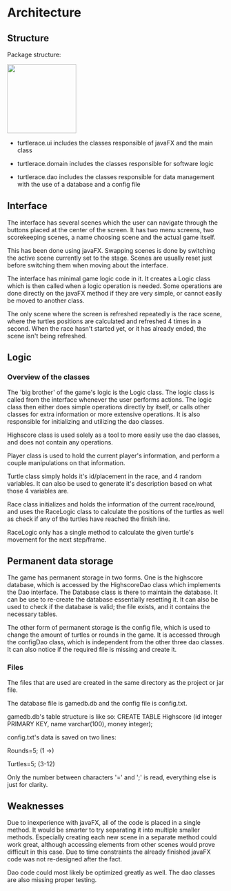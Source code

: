 
# Architecture

## Structure

Package structure:

<img src="https://github.com/SirVeggie/otm-harjoitustyo/blob/master/Documentation/Pictures/l-11.png" width="160">

- turtlerace.ui includes the classes responsible of javaFX and the main class

- turtlerace.domain includes the classes responsible for software logic

- turtlerace.dao includes the classes responsible for data management with the use of a database and a config file

## Interface

The interface has several scenes which the user can navigate through the buttons placed at the center of the screen. 
It has two menu screens, two scorekeeping scenes, a name choosing scene and the actual game itself.

This has been done using javaFX. Swapping scenes is done by switching the active scene currently set to the stage. 
Scenes are usually reset just before switching them when moving about the interface.

The interface has minimal game logic code in it. It creates a Logic class which is then called when a logic operation is needed. 
Some operations are done directly on the javaFX method if they are very simple, or cannot easily be moved to another class.

The only scene where the screen is refreshed repeatedly is the race scene, where the turtles positions are calculated and refreshed 4 times in a second. When the race hasn't started yet, or it has already ended, the scene isn't being refreshed.

## Logic

### Overview of the classes

The 'big brother' of the game's logic is the Logic class. The logic class is called from the interface whenever the user performs actions. The logic class then either does simple operations directly by itself, or calls other classes for extra information or more extensive operations. It is also responsible for initializing and utilizing the dao classes.

Highscore class is used solely as a tool to more easily use the dao classes, and does not contain any operations.

Player class is used to hold the current player's information, and perform a couple manipulations on that information.

Turtle class simply holds it's id/placement in the race, and 4 random variables. It can also be used to generate it's description based on what those 4 variables are.

Race class initializes and holds the information of the current race/round, and uses the RaceLogic class to calculate the positions of the turtles as well as check if any of the turtles have reached the finish line.

RaceLogic only has a single method to calculate the given turtle's movement for the next step/frame.

## Permanent data storage

The game has permanent storage in two forms. One is the highscore database, which is accessed by the HighscoreDao class which implements the Dao interface. The Database class is there to maintain the database. It can be use to re-create the database essentially resetting it.
It can also be used to check if the database is valid; the file exists, and it contains the necessary tables.

The other form of permanent storage is the config file, which is used to change the amount of turtles or rounds in the game. 
It is accessed through the configDao class, which is independent from the other three dao classes. It can also notice if the required file is missing and create it.

### Files

The files that are used are created in the same directory as the project or jar file.

The database file is gamedb.db and the config file is config.txt.

gamedb.db's table structure is like so: CREATE TABLE Highscore (id integer PRIMARY KEY, name varchar(100), money integer);

config.txt's data is saved on two lines:

Rounds=5; (1 ->)

Turtles=5; (3-12)

Only the number between characters '=' and ';' is read, everything else is just for clarity.



## Weaknesses

Due to inexperience with javaFX, all of the code is placed in a single method. It would be smarter to try separating it into multiple smaller methods. Especially creating each new scene in a separate method could work great, although accessing elements from other scenes would prove difficult in this case. Due to time constraints the already finished javaFX code was not re-designed after the fact.

Dao code could most likely be optimized greatly as well. The dao classes are also missing proper testing.

